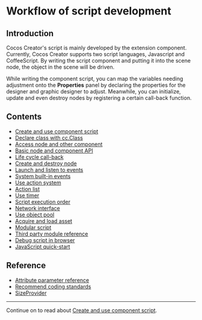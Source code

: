 # Workflow of script development

## Introduction

Cocos Creator's script is mainly developed by the extension component. Currently, Cocos Creator supports two script languages, Javascript and CoffeeScript. By writing the script component and putting it into the scene node, the object in the scene will be driven.

While writing the component script, you can map the variables needing adjustment onto the **Properties** panel by declaring the properties for the designer and graphic designer to adjust. Meanwhile, you can initialize, update and even destroy nodes by registering a certain call-back function.

## Contents

- [Create and use component script](use-component.md)
- [Declare class with cc.Class](class.md)
- [Access node and other component](access-node-component.md)
- [Basic node and component API](basic-node-api.md)
- [Life cycle call-back](life-cycle-callbacks.md)
- [Create and destroy node](create-destroy.md)
- [Launch and listen to events](events.md)
- [System built-in events](internal-events.md)
- [Use action system](actions.md)
- [Action list](action-list.md)
- [Use timer](scheduler.md)
- [Script execution order](execution-order.md)
- [Network interface](network.md)
- [Use object pool](pooling.md)
- [Acquire and load asset](load-assets.md)
- [Modular script](modular-script.md)
- [Third party module reference](third-party-module.md)
- [Debug script in browser](web-debug-scripts.md)
- [JavaScript quick-start](javascript-primer.md)

## Reference
- [Attribute parameter reference](reference/attributes.md)
- [Recommend coding standards](reference/coding-standards.md)
- [SizeProvider](reference/size-provider.md)


<hr>

Continue on to read about [Create and use component script](use-component.md).

